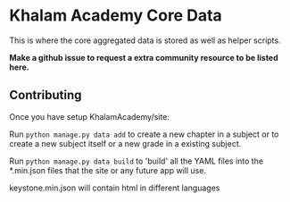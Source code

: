 # Khalam Academy Core Data

This is where the core aggregated data is stored as well as helper scripts.

**Make a github issue to request a extra community resource to be listed here.**

## Contributing

Once you have setup KhalamAcademy/site:

Run ``python manage.py data add`` to create a new chapter in a subject or to create a new subject itself or a new grade in a existing subject.

Run ``python manage.py data build`` to 'build' all the YAML files into the *.min.json files that the site or any future app will use.

keystone.min.json will contain html in different languages
